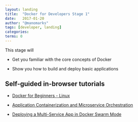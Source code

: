 ```yaml
---
layout: landing
title:  "Docker for Developers Stage 1"
date:   2017-01-20
author: "@manomarks"
tags: [developer, landing]
categories: 
terms: 0
---
```


This stage will 
  
  * Get you familiar with the core concepts of Docker

  * Show you how to build and deploy basic applications

## Self-guided in-browser tutorials

  * [Docker for Beginners - Linux](/beginner-linux)

  * [Application Containerization and Microservice Orchestration](/microservice-orchestration)

  * [Deploying a Multi-Service App in Docker Swarm Mode](/swarm-stack-intro)

  


<!-- ## Videos
 TODO: Add Docker 101 video -->
  


<!-- ## Videos
 TODO: Add Docker 101 video -->

